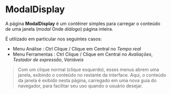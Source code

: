 # ModalDisplay

A página **ModalDisplay** é um contêiner simples para carregar o conteúdo de uma janela (*modal* Onde *diálogo*) página inteira.

É utilizado em particular nos seguintes casos:
- Menu Análise : Ctrl Clique / Clique em Central no *Tempo real*
- Menu Ferramentas : Ctrl Clique / Clique em Central no *Avaliações*, *Testador de expressão*, *Variáveis*

> Com um clique normal (clique esquerdo), esses menus abrem uma janela, exibindo o conteúdo no restante da interface. Aqui, o conteúdo da janela é exibido nesta página, carregado em uma nova guia do navegador, para facilitar seu uso quando o usuário desejar.

